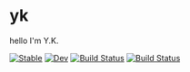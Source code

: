 # yk

hello I'm Y.K.

[![Stable](https://img.shields.io/badge/docs-stable-blue.svg)](https://YuttariKanata.github.io/yk.jl/stable/)
[![Dev](https://img.shields.io/badge/docs-dev-blue.svg)](https://YuttariKanata.github.io/yk.jl/dev/)
[![Build Status](https://github.com/YuttariKanata/yk.jl/actions/workflows/CI.yml/badge.svg?branch=master)](https://github.com/YuttariKanata/yk.jl/actions/workflows/CI.yml?query=branch%3Amaster)
[![Build Status](https://app.travis-ci.com/YuttariKanata/yk.jl.svg?branch=master)](https://app.travis-ci.com/YuttariKanata/yk.jl)
